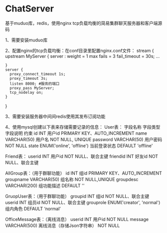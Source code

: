 # ChatServer
基于muduo库，redis，使用nginx tcp负载均衡的简易集群聊天服务器和客户端源码 

1、需要安装muduo库

2、配置nginx的tcp负载均衡：在conf目录里配置nginx.conf文件：
  stream {
    upstream MyServer {
      server <ip>:<port> weight = 1 max fails = 3 fail_timeout = 30s;
      ...
  
    }
    server {
      proxy_connect_timeout 1s;
      proxy_timeout 3s;
      listen 8000; #服务的端口
      proxy_pass MyServer;
      tcp_nodelay on;
    }
  }
  
3、需要安装服务器中间间redis使用其发布订阅功能
  
4、使用mysql创建以下表来存储需要记录的信息：
  User表：
  字段名称  字段类型                      字段说明        约束
  id        INT                           用户id        PRIMARY KEY、AUTO_INCREMENT
  name      VARCHAR(50)                   用户名        NOT NULL, UNIQUE
  password  VARCHAR(50)                   用户密码      NOT NULL
  state     ENUM('online', 'offline')     当前登录状态   DEFAULT 'offline'
  
  Friend表：
  userid INT 用户id NOT NULL、联合主键
  friendid INT 好友id NOT NULL、联合主键
  
  AllGroup表：（用于群聊功能）
  id INT 组id PRIMARY KEY、AUTO_INCREMENT
  groupname VARCHAR(50) 组名称 NOT NULL,UNIQUE
  groupdesc VARCHAR(200) 组功能描述 DEFAULT ''
  
  GruopUser表：（用于群聊功能）
  groupid INT 组id NOT NULL、联合主键
  userid INT 组员id NOT NULL、联合主键
  grouprole ENUM('creator', 'normal') 组内角色 DEFAULT ‘normal’
  
  OfficeMessage表：（离线消息）
  userid INT 用户id NOT NULL
  message VARCHAR(500) 离线消息（存储Json字符串） NOT NULL
